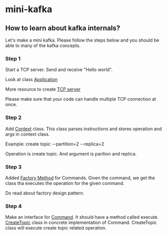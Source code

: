 # mini-kafka

## How to learn about kafka internals?

Let's make a mini kafka. Please follow the steps below and you should be able to many of the kafka  concepts.

### Step 1

Start a TCP server. Send and receive "Hello world".

Look at class [ Application ](https://github.com/john-nash-rs/mini-kafka/blob/main/src/main/java/server/Application.java) 

More resource to create [TCP server](https://www.baeldung.com/a-guide-to-java-sockets)

Please make sure that your code can handle multiple TCP connection at once. 

### Step 2

Add [Context](https://github.com/john-nash-rs/mini-kafka/blob/main/src/main/java/server/commands/Context.java) class.
This class parses instructions and stores operation and args in context class.

Example: create topic --partition=2 --replica=2

Operation is create topic. And argument is parition and replica. 

### Step 3

Added [Factory Method](https://github.com/john-nash-rs/mini-kafka/blob/main/src/main/java/server/commands/CommandFactory.java) for Commands. Given the command, we get the class tha executes the operation for the given command.

Do read about factory design pattern. 

### Step 4

Make an interface for [Command](https://github.com/john-nash-rs/mini-kafka/blob/main/src/main/java/server/commands/Command.java). It should have a method called execute. [CreateTopic](https://github.com/john-nash-rs/mini-kafka/blob/main/src/main/java/server/commands/CreateTopic.java) class in concrete 
implementation of Command. CreateTopic class will execute create topic related operation. 

